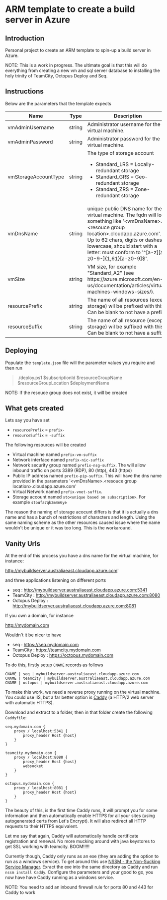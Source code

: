# ARM template to create a build server in Azure

## Introduction

Personal project to create an ARM template to spin-up a build server in Azure.

NOTE: This is a work in progress. The ultimate goal is that this will do everything from creating a new vm and sql server database to installing the holy trinity of TeamCity, Octopus Deploy and Seq.

## Instructions

Below are the parameters that the template expects

<table>
    <thead>
        <tr>
            <th>Name</th>
            <th>Type</th>
            <th>Description</th>
        </tr>
    </thead>
    <tbody>
        <tr>
            <td>vmAdminUsername</td>
            <td>string</td>
            <td>Administrator username for the virtual machine.</td>
        </tr>
        <tr>
            <td>vmAdminPassword</td>
            <td>string</td>
            <td>Administrator password for the virtual machine.</td>
        </tr>
        <tr>
            <td>vmStorageAccountType</td>
            <td>string</td>
            <td>
                The type of storage account
                <ul>
                    <li>Standard_LRS = Locally-redundant storage</li>
                    <li>Standard_GRS = Geo-redundant storage</li>
                    <li>Standard_ZRS = Zone-redundant storage</li>
                </ul>
            </td>
        </tr>
        <tr>
            <td>vmDnsName</td>
            <td>string</td>
            <td>unique public DNS name for the virtual machine. The fqdn will look something like '&lt;vmDnsName&gt;.&lt;resouce group location&gt;.cloudapp.azure.com'. Up to 62 chars, digits or dashes, lowercase, should start with a letter: must conform to '^[a-z][a-z0-9-]{1,61}[a-z0-9]$'.</td>
        </tr>
        <tr>
            <td>vmSize</td>
            <td>string</td>
            <td>VM size, for example "Standard_A2" (see https://azure.microsoft.com/en-us/documentation/articles/virtual-machines-windows-sizes/).</td>
        </tr>
        <tr>
            <td>resourcePrefix</td>
            <td>string</td>
            <td>The name of all resources (except storage) wil be prefixed with this. Can be blank to not have a prefix.</td>
        </tr>
        <tr>
            <td>resourceSuffix</td>
            <td>string</td>
            <td>The name of all resource (except storage) wil be suffixed with this. Can be blank to not have a suffix.</td>
        </tr>
    </tbody>
</table>

## Deploying

Populate the `template.json` file will the parameter values you require and then run

> ./deploy.ps1 $subscriptionId $resourceGroupName $resourceGroupLocation $deploymentName

NOTE: If the resouce group does not exist, it will be created

## What gets created

Lets say you have set

* `resourcePrefix` = `prefix-`
* `resourceSuffix` = `-suffix`

The following resources will be created

* Virtual machine named  `prefix-vm-suffix` 
* Network interface named  `prefix-nic-suffix` 
* Network security group named `prefix-nsg-suffix`. The will allow inbound traffic on ports 3389 (RDP), 80 (http), 443 (https)
* Public IP address named `prefix-pip-suffix`. This will have the dns name provided in the parameters '&lt;vmDnsName&gt;.&lt;resouce group location&gt;.cloudapp.azure.com'
* Virtual Network named `prefix-vnet-suffix`.
* Storage account named `sto<unique based on subscription>`. For example `stoufa7qk2m4n6ye`

The reason the naming of storage acocunt differs is that it is actually a dns name and has a bunch of restrictions of characters and length. Using the same naming scheme as the other resources caused issue where the name wouldn't be unique or it was too long. This is the workaround.

## Vanity Urls

At the end of this process you have a dns name for the virtual machine, for instance:

http://mybuildserver.australiaeast.cloudapp.azure.com'

and three applications listening on different ports

* seq : http://mybuildserver.australiaeast.cloudapp.azure.com:5341
* TeamCity : http://mybuildserver.australiaeast.cloudapp.azure.com:8080
* Octopus Deploy : http://mybuildserver.australiaeast.cloudapp.azure.com:8081

If you own a domain, for instance

http://mydomain.com

Wouldn't it be nicer to have

* seq : https://seq.mydomain.com
* TeamCity : https://teamcity.mydomain.com
* Octopus Deploy : https://octopus.mydomain.com

To do this, firstly setup `CNAME` records as follows

```
CNAME | seq | mybuildserver.australiaeast.cloudapp.azure.com
CNAME | teamcity | mybuildserver.australiaeast.cloudapp.azure.com
CNAME | octopus | mybuildserver.australiaeast.cloudapp.azure.com
```

To make this work, we need a reverse proxy running on the virtual machine. You could use IIS, but a far better option is [Caddy](https://caddyserver.com) (a HTTP/2 web server with automatic HTTPS).

Download and extract to a folder, then in that folder create the following `Caddyfile`:

```
seq.mydomain.com {
    proxy / localhost:5341 {
        proxy_header Host {host}
    }
}

teamcity.mydomain.com {
    proxy / localhost:8080 {
        proxy_header Host {host}
        websocket
    }
}

octopus.mydomain.com {
    proxy / localhost:8081 {
        proxy_header Host {host}
    }
}
```

The beauty of this, is the first time Caddy runs, it will prompt you for some information and then automatically enable HTTPS for all your sites (using autogenerated certs from Let's Encrypt). It will also redirect all HTTP requests to their HTTPS equivalent.

Let me say that again, Caddy will automatically handle certificate registration and renewal. No more mucking around with java keystores to get SSL working with teamcity. BOOM!!!!!

Currently though, Caddy only runs as an exe (they are adding the option to run as a windows service). To get around this use [NSSM - the Non-Sucking Service Manager](https://nssm.cc/). Exract the exe into the same directory as Caddy and run `nssm install Caddy`. Configure the parameters and your good to go, you now have have Caddy running as a windows service.

NOTE: You need to add an inbound firewall rule for ports 80 and 443 for Caddy to work

